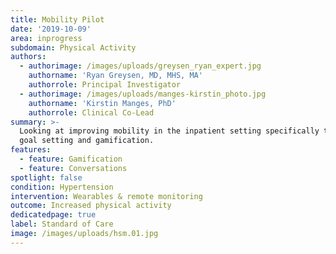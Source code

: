 ```yaml
---
title: Mobility Pilot
date: '2019-10-09'
area: inprogress
subdomain: Physical Activity
authors:
  - authorimage: /images/uploads/greysen_ryan_expert.jpg
    authorname: 'Ryan Greysen, MD, MHS, MA'
    authorrole: Principal Investigator
  - authorimage: /images/uploads/manges-kirstin_photo.jpg
    authorname: 'Kirstin Manges, PhD'
    authorrole: Clinical Co-Lead
summary: >-
  Looking at improving mobility in the inpatient setting specifically through
  goal setting and gamification.
features:
  - feature: Gamification
  - feature: Conversations
spotlight: false
condition: Hypertension
intervention: Wearables & remote monitoring
outcome: Increased physical activity
dedicatedpage: true
label: Standard of Care 
image: /images/uploads/hsm.01.jpg
---
```


